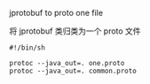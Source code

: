 jprotobuf to proto one file

将 jprotobuf 类归类为一个 proto 文件



```text
#!/bin/sh

protoc --java_out=. one.proto
protoc --java_out=. common.proto

```